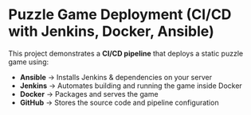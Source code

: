 # Puzzle Game Deployment (CI/CD with Jenkins, Docker, Ansible)

This project demonstrates a **CI/CD pipeline** that deploys a static puzzle game using:
- **Ansible** → Installs Jenkins & dependencies on your server
- **Jenkins** → Automates building and running the game inside Docker
- **Docker** → Packages and serves the game
- **GitHub** → Stores the source code and pipeline configuration


